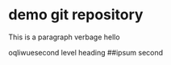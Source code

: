 # demo git repository

This is a paragraph verbage
hello



oqliwuesecond level heading
##ipsum second
